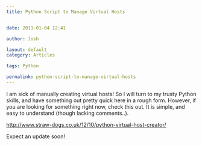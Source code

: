 ```yaml
---
title: Python Script to Manage Virtual Hosts


date: 2011-01-04 12:41

author: Josh

layout: default
category: Articles

tags: Python

permalink: python-script-to-manage-virtual-hosts
---
```


I am sick of manually creating virtual hosts! So I will turn to my
trusty Python skills, and have something out pretty quick here in a
rough form. However, if you are looking for something right now, check
this out. It is simple, and easy to understand (though lacking
comments..).

<http://www.straw-dogs.co.uk/12/10/python-virtual-host-creator/>

Expect an update soon!
